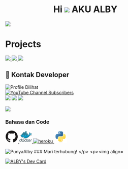 
<h1 align="center">Hi <img src="https://raw.githubusercontent.com/MartinHeinz/MartinHeinz/master/wave.gif" width="30px">
AKU ALBY</h1>

<p><img align="center" src="https://dl.kaskus.id/i697.photobucket.com/albums/vv340/aumkanyakant/welcome.gif"/></a>

# Projects

<a href="https://github.com/PunyaAlby/ALBY-Userbot">
  <img src="https://github-readme-stats.vercel.app/api/pin/?username=PunyaAlby&repo=ALBY-Userbot&cache_seconds=86400&theme=gotham">
</a>

<a href="https://github.com/PunyaAlby/ALBYMusic">
  <img src="https://github-readme-stats.vercel.app/api/pin/?username=PunyaAlby&repo=ALBYMusic&cache_seconds=86400&theme=gotham">
</a>

<a href="https://github.com/PunyaAlby/File-Sharing">
  <img src="https://github-readme-stats.vercel.app/api/pin/?username=PunyaAlby&repo=File-Sharing&cache_seconds=86400&theme=gotham">
</a>


## 📲 Kontak Developer
![Profile Dilihat](https://komarev.com/ghpvc/?username=apisuserbot&color=blue&style=plastic&label=Profile+Dilihat)
<br>
[![YouTube Channel Subscribers](https://img.shields.io/youtube/channel/subscribers/UCOqCFbpjc_XS6GJSmyoWs2Q?style=social)](https://m.youtube.com/channel/UCOqCFbpjc_XS6GJSmyoWs2Q)
<br>
<a href="https://github.com/PunyaAlby"><img src="https://img.shields.io/badge/GitHub-Follow%20on%20GitHub-inactive.svg?logo=github"></a> <a href="https://t.me/Punya_Alby"><img src="https://img.shields.io/badge/Telegram-Find%20Me%20on%20Telegram-blue.svg?logo=telegram"></a> <a href="https://instagram.com/fadzkuruuniialmuttaqiin"><img src="https://img.shields.io/badge/Instagram-Follow%20on%20Instagram-red.svg?logo=instagram"></a></p>

<p><img align="center" src="https://user-images.githubusercontent.com/77770753/117139498-f081c400-adc9-11eb-9aaf-f895a54ecc67.gif"/></a>

   <h3 align="left">Bahasa dan Code</h3>
<p align="left"> <a href="https://www.github.com/" target="_blank"> <img src="https://raw.githubusercontent.com/devicons/devicon/master/icons/github/github-original.svg" alt="github" width="40" height="40"/> </a> <a href="https://www.docker.com/" target="_blank"> <img src="https://raw.githubusercontent.com/devicons/devicon/master/icons/docker/docker-original-wordmark.svg" alt="docker" width="40" height="40"/> </a> <a href="https://heroku.com" target="_blank"> <img src="https://www.vectorlogo.zone/logos/heroku/heroku-icon.svg" alt="heroku" width="40" height="40"/> </a> <a href="https://www.python.org" target="_blank"> <img src="https://raw.githubusercontent.com/devicons/devicon/master/icons/python/python-original.svg" alt="python" width="40" height="40"/> </a> </p>

<p><img align="center" src="https://github-readme-streak-stats.herokuapp.com/?user=PunyaAlby&" alt="PunyaAlby
### Mari terhubung!
</p>

<p><img align="center" src="https://api.daily.dev/devcards/cc422bc414314c35945c301ca5908bb8.png?r=dyo" width="400" alt="ALBY's Dev Card"/></a>
</p><a href="https://app.daily.dev/ALBY"><img src="https://api.daily.dev/devcards/cc422bc414314c35945c301ca5908bb8.png?r=dyo" width="400" alt="ALBY's Dev Card"/></a>
